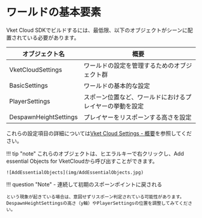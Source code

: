 # ワールドの基本要素

Vket Cloud SDKでビルドするには、最低限、以下のオブジェクトがシーンに配置されている必要があります。  

|  オブジェクト名  |  概要  |
| ---- | ---- |
|  VketCloudSettings  |  ワールドの設定を管理するためのオブジェクト群  |
|  BasicSettings  |  ワールドの基本的な設定 |
|  PlayerSettings  |  スポーン位置など、ワールドにおけるプレイヤーの挙動を設定  |  
|  DespawnHeightSettings  |  プレイヤーをリスポーンする高さを設定  |  

これらの設定項目の詳細については[Vket Cloud Settings - 概要](../VketCloudSettings/Overview.md)を参照してください。

!!! tip "note"
    これらのオブジェクトは、ヒエラルキーで右クリックし、Add essential Objects for VketCloudから呼び出すことができます。

    ![AddEssentialObjects](img/AddEssentialObjects.jpg)   
  
!!! question "Note"
    - 連続して初期のスポーンポイントに戻される　　

    という現象が起きている場合は、意図せずリスポーン判定されている可能性があります。DespawnHeightSettingsの高さ（y軸）やPlayerSettingsの位置を調整してみてください。    
